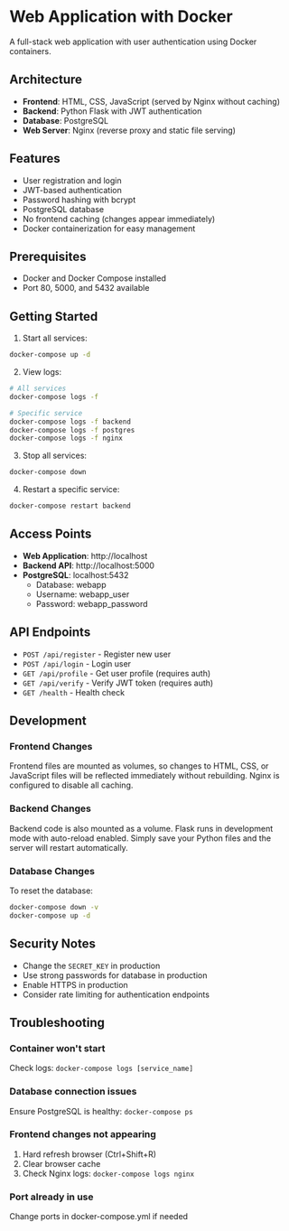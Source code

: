 # Web Application with Docker

A full-stack web application with user authentication using Docker containers.

## Architecture

- **Frontend**: HTML, CSS, JavaScript (served by Nginx without caching)
- **Backend**: Python Flask with JWT authentication
- **Database**: PostgreSQL
- **Web Server**: Nginx (reverse proxy and static file serving)

## Features

- User registration and login
- JWT-based authentication
- Password hashing with bcrypt
- PostgreSQL database
- No frontend caching (changes appear immediately)
- Docker containerization for easy management

## Prerequisites

- Docker and Docker Compose installed
- Port 80, 5000, and 5432 available

## Getting Started

1. Start all services:
```bash
docker-compose up -d
```

2. View logs:
```bash
# All services
docker-compose logs -f

# Specific service
docker-compose logs -f backend
docker-compose logs -f postgres
docker-compose logs -f nginx
```

3. Stop all services:
```bash
docker-compose down
```

4. Restart a specific service:
```bash
docker-compose restart backend
```

## Access Points

- **Web Application**: http://localhost
- **Backend API**: http://localhost:5000
- **PostgreSQL**: localhost:5432
  - Database: webapp
  - Username: webapp_user
  - Password: webapp_password

## API Endpoints

- `POST /api/register` - Register new user
- `POST /api/login` - Login user
- `GET /api/profile` - Get user profile (requires auth)
- `GET /api/verify` - Verify JWT token (requires auth)
- `GET /health` - Health check

## Development

### Frontend Changes
Frontend files are mounted as volumes, so changes to HTML, CSS, or JavaScript files will be reflected immediately without rebuilding. Nginx is configured to disable all caching.

### Backend Changes
Backend code is also mounted as a volume. Flask runs in development mode with auto-reload enabled. Simply save your Python files and the server will restart automatically.

### Database Changes
To reset the database:
```bash
docker-compose down -v
docker-compose up -d
```

## Security Notes

- Change the `SECRET_KEY` in production
- Use strong passwords for database in production
- Enable HTTPS in production
- Consider rate limiting for authentication endpoints

## Troubleshooting

### Container won't start
Check logs: `docker-compose logs [service_name]`

### Database connection issues
Ensure PostgreSQL is healthy: `docker-compose ps`

### Frontend changes not appearing
1. Hard refresh browser (Ctrl+Shift+R)
2. Clear browser cache
3. Check Nginx logs: `docker-compose logs nginx`

### Port already in use
Change ports in docker-compose.yml if needed